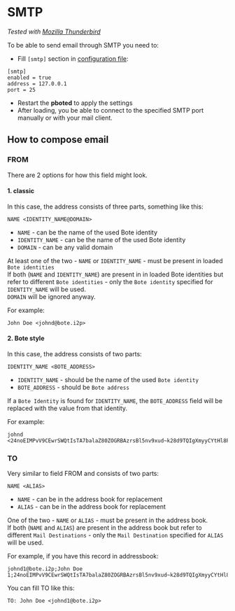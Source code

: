 # SMTP

_Tested with [Mozilla Thunderbird](https://www.thunderbird.net/en-US/)_

To be able to send email through SMTP you need to:

- Fill `[smtp]` section in [configuration file](../user-guide/configuration.md#smtp):

```
[smtp]
enabled = true
address = 127.0.0.1
port = 25
```

- Restart the **pboted** to apply the settings
- After loading, you be able to connect to the specified SMTP port manually or with your mail client.

## How to compose email

### FROM

There are 2 options for how this field might look.

#### 1. classic

In this case, the address consists of three parts, something like this:

`NAME <IDENTITY_NAME@DOMAIN>`

- `NAME` - can be the name of the used Bote identity
- `IDENTITY_NAME` - can be the name of the used Bote identity
- `DOMAIN` -  can be any valid domain

At least one of the two - `NAME` or `IDENTITY_NAME` - must be present in loaded `Bote identities`  
If both (`NAME` and `IDENTITY_NAME`) are present in in loaded Bote identities  but refer to different `Bote identities` - only the `Bote identity` specified for `IDENTITY_NAME` will be used.  
`DOMAIN` will be ignored anyway.

For example:

```
John Doe <johnd@bote.i2p>
```

#### 2. Bote style

In this case, the address consists of two parts:

`IDENTITY_NAME <BOTE_ADDRESS>`

- `IDENTITY_NAME` - should be the name of the used `Bote identity`
- `BOTE_ADDRESS` - should be `Bote address`

If a `Bote Identity` is found for `IDENTITY_NAME`, the `BOTE_ADDRESS` field will be replaced with the value from that identity.

For example:

```
johnd <24noEIMPvV9CEwrSWQtIsTA7balaZ80ZOGRBAzrsBl5nv9xud~k28d9TQIgXmyyCYtHl8PJASAFDeefSc6EJ81>
```

### TO

Very similar to field FROM and consists of two parts:

`NAME <ALIAS>`

- `NAME` - can be in the address book for replacement
- `ALIAS` - can be in the address book for replacement

One of the two - `NAME` or `ALIAS` - must be present in the address book.  
If both (`NAME` and `ALIAS`) are present in the address book but refer to different `Mail Destinations` - only the `Mail Destination` specified for `ALIAS` will be used.

For example, if you have this record in addressbook:

```
johnd1@bote.i2p;John Doe 1;24noEIMPvV9CEwrSWQtIsTA7balaZ80ZOGRBAzrsBl5nv9xud~k28d9TQIgXmyyCYtHl8PJASAFDeefSc6EJ81
```

You can fill TO like this:

`TO: John Doe <johnd1@bote.i2p>`
